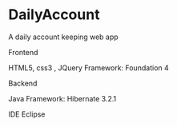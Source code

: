 DailyAccount
============

A daily account keeping web app


Frontend

HTML5, css3 , JQuery
Framework: Foundation 4 


Backend

Java
Framework: Hibernate 3.2.1


IDE
Eclipse
